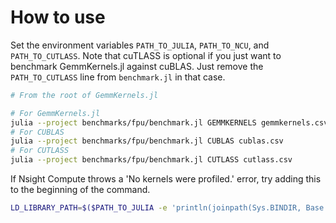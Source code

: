 # How to use

Set the environment variables `PATH_TO_JULIA`, `PATH_TO_NCU`, and `PATH_TO_CUTLASS`. Note that cuTLASS is optional if you just want to benchmark GemmKernels.jl against cuBLAS. Just remove the `PATH_TO_CUTLASS` line from `benchmark.jl` in that case.

```bash
# From the root of GemmKernels.jl

# For GemmKernels.jl
julia --project benchmarks/fpu/benchmark.jl GEMMKERNELS gemmkernels.csv
# For CUBLAS
julia --project benchmarks/fpu/benchmark.jl CUBLAS cublas.csv
# For CUTLASS
julia --project benchmarks/fpu/benchmark.jl CUTLASS cutlass.csv
```

If Nsight Compute throws a 'No kernels were profiled.' error, try adding this to the beginning of the command.

```bash
LD_LIBRARY_PATH=$($PATH_TO_JULIA -e 'println(joinpath(Sys.BINDIR, Base.LIBDIR, "julia"))')
```